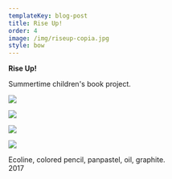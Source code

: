 ```yaml
---
templateKey: blog-post
title: Rise Up!
order: 4
image: /img/riseup-copia.jpg
style: bow
---
```

**Rise Up!**

Summertime children's book project.



![](/img/1_riseup.jpg)

![](/img/2_riseup.jpg)

![](/img/3_riseup.jpg)

![](/img/4_riseup.jpg)

Ecoline, colored pencil, panpastel, oil, graphite.\
2017
